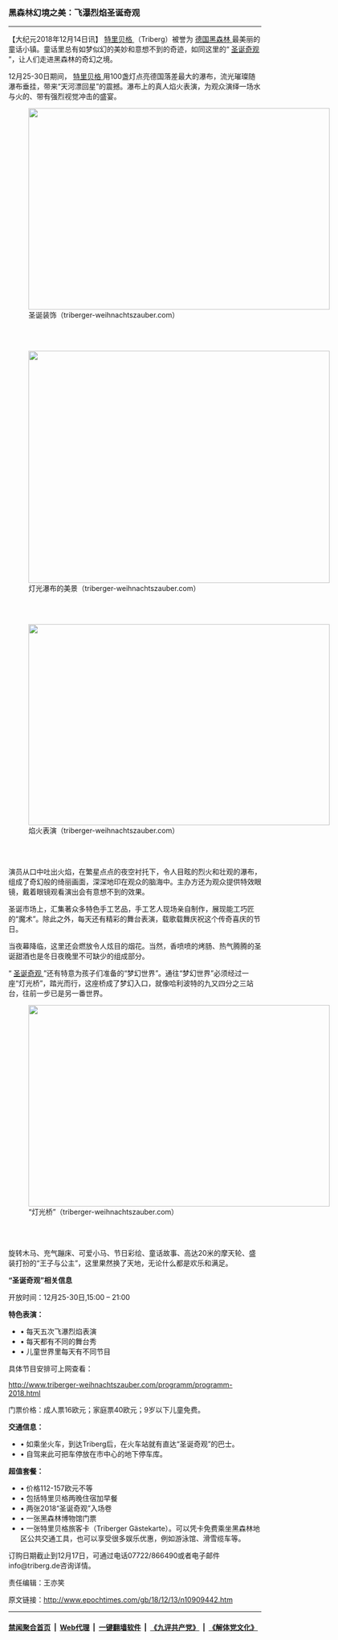 ### 黑森林幻境之美：飞瀑烈焰圣诞奇观
------------------------

<p>
 【大纪元2018年12月14日讯】
 <a href="http://www.epochtimes.com/gb/tag/%E7%89%B9%E9%87%8C%E8%B4%9D%E6%A0%BC.html">
  特里贝格
 </a>
 （Triberg）被誉为
 <a href="http://www.epochtimes.com/gb/tag/%E5%BE%B7%E5%9B%BD%E9%BB%91%E6%A3%AE%E6%9E%97.html">
  德国黑森林
 </a>
 最美丽的童话小镇。童话里总有如梦似幻的美妙和意想不到的奇迹，如同这里的“
 <a href="http://www.epochtimes.com/gb/tag/%E5%9C%A3%E8%AF%9E%E5%A5%87%E8%A7%82.html">
  圣诞奇观
 </a>
 ”，让人们走进黑森林的奇幻之境。
</p>
<p>
 12月25-30日期间，
 <a href="http://www.epochtimes.com/gb/tag/%E7%89%B9%E9%87%8C%E8%B4%9D%E6%A0%BC.html">
  特里贝格
 </a>
 用100盏灯点亮德国落差最大的瀑布，流光璀璨随瀑布垂挂，带来“天河漂回星”的震撼。瀑布上的真人焰火表演，为观众演绎一场水与火的、带有强烈视觉冲击的盛宴。
</p>
<figure class="wp-caption aligncenter" id="attachment_10909477" style="width: 600px">
 <a href="http://i.epochtimes.com/assets/uploads/2018/12/twz12-e1544735014658.jpg">
  <img alt="" class="wp-image-10909477 size-large" height="401" src="http://i.epochtimes.com/assets/uploads/2018/12/twz12-600x401.jpg" width="600"/>
 </a>
 <br/><figcaption class="wp-caption-text">
  圣诞装饰（triberger-weihnachtszauber.com）
 </figcaption><br/>
</figure><br/>
<figure class="wp-caption aligncenter" id="attachment_10909466" style="width: 600px">
 <a href="http://i.epochtimes.com/assets/uploads/2018/12/feuershow2-e1544734379339.jpg">
  <img alt="" class="wp-image-10909466 size-large" height="462" src="http://i.epochtimes.com/assets/uploads/2018/12/feuershow2-600x462.jpg" width="600"/>
 </a>
 <br/><figcaption class="wp-caption-text">
  灯光瀑布的美景（triberger-weihnachtszauber.com）
 </figcaption><br/>
</figure><br/>
<figure class="wp-caption aligncenter" id="attachment_10909492" style="width: 600px">
 <a href="http://i.epochtimes.com/assets/uploads/2018/12/MG_0482-e1544736255740.jpg">
  <img alt="" class="size-large wp-image-10909492" height="400" src="http://i.epochtimes.com/assets/uploads/2018/12/MG_0482-600x400.jpg" width="600"/>
 </a>
 <br/><figcaption class="wp-caption-text">
  焰火表演（triberger-weihnachtszauber.com）
 </figcaption><br/>
</figure><br/>
<p>
 演员从口中吐出火焰，在繁星点点的夜空衬托下，令人目眩的烈火和壮观的瀑布，组成了奇幻般的绮丽画面，深深地印在观众的脑海中。主办方还为观众提供特效眼镜，戴着眼镜观看演出会有意想不到的效果。
</p>
<p>
 圣诞市场上，汇集著众多特色手工艺品，手工艺人现场亲自制作，展现能工巧匠的“魔术”。除此之外，每天还有精彩的舞台表演，载歌载舞庆祝这个传奇喜庆的节日。
</p>
<p>
 当夜幕降临，这里还会燃放令人炫目的烟花。当然，香喷喷的烤肠、热气腾腾的圣诞甜酒也是冬日夜晚里不可缺少的组成部分。
</p>
<p>
 “
 <a href="http://www.epochtimes.com/gb/tag/%E5%9C%A3%E8%AF%9E%E5%A5%87%E8%A7%82.html">
  圣诞奇观
 </a>
 ”还有特意为孩子们准备的“梦幻世界”。通往“梦幻世界”必须经过一座“灯光桥”，踏光而行，这座桥成了梦幻入口，就像哈利波特的九又四分之三站台，往前一步已是另一番世界。
</p>
<figure class="wp-caption aligncenter" id="attachment_10909487" style="width: 600px">
 <a href="http://i.epochtimes.com/assets/uploads/2018/12/twz10-e1544735608775.jpg">
  <img alt="" class="size-large wp-image-10909487" height="401" src="http://i.epochtimes.com/assets/uploads/2018/12/twz10-600x401.jpg" width="600"/>
 </a>
 <br/><figcaption class="wp-caption-text">
  “灯光桥”（triberger-weihnachtszauber.com）
 </figcaption><br/>
</figure><br/>
<p>
 旋转木马、充气蹦床、可爱小马、节日彩绘、童话故事、高达20米的摩天轮、盛装打扮的“王子与公主”，这里果然换了天地，无论什么都是欢乐和满足。
</p>
<p>
 <strong>
  “圣诞奇观”相关信息
 </strong>
</p>
<p>
 开放时间：12月25-30日,15:00 – 21:00
</p>
<p>
 <strong>
  特色表演：
 </strong>
</p>
<ul>
 <li>
  • 每天五次飞瀑烈焰表演
 </li>
 <li>
  • 每天都有不同的舞台秀
 </li>
 <li>
  • 儿童世界里每天有不同节目
 </li>
</ul>
<p>
 具体节目安排可上网查看：
</p>
<p>
 <a href="http://www.triberger-weihnachtszauber.com/programm/programm-2018.html">
  http://www.triberger-weihnachtszauber.com/programm/programm-2018.html
 </a>
</p>
<p>
 门票价格：成人票16欧元；家庭票40欧元；9岁以下儿童免费。
</p>
<p>
 <strong>
  交通信息：
 </strong>
</p>
<ul>
 <li>
  • 如乘坐火车，到达Triberg后，在火车站就有直达“圣诞奇观”的巴士。
 </li>
 <li>
  • 自驾来此可把车停放在市中心的地下停车库。
 </li>
</ul>
<p>
 <strong>
  超值套餐：
 </strong>
</p>
<ul>
 <li>
  • 价格112-157欧元不等
 </li>
 <li>
  • 包括特里贝格两晚住宿加早餐
 </li>
 <li>
  • 两张2018“圣诞奇观”入场卷
 </li>
 <li>
  • 一张黑森林博物馆门票
 </li>
 <li>
  • 一张特里贝格旅客卡（Triberger Gästekarte）。可以凭卡免费乘坐黑森林地区公共交通工具，也可以享受很多娱乐优惠，例如游泳馆、滑雪缆车等。
 </li>
</ul>
<p>
 订购日期截止到12月17日，可通过电话07722/866490或者电子邮件info@triberg.de咨询详情。
</p>
<p>
 责任编辑：王亦笑
</p>

原文链接：http://www.epochtimes.com/gb/18/12/13/n10909442.htm


------------------------
#### [禁闻聚合首页](https://github.com/gfw-breaker/banned-news/blob/master/README.md) &nbsp;|&nbsp; [Web代理](https://github.com/gfw-breaker/open-proxy/blob/master/README.md) &nbsp;|&nbsp; [一键翻墙软件](https://github.com/gfw-breaker/nogfw/blob/master/README.md) &nbsp;|&nbsp; [《九评共产党》](https://github.com/gfw-breaker/9ping.md/blob/master/README.md#九评之一评共产党是什么) &nbsp;|&nbsp; [《解体党文化》](https://github.com/gfw-breaker/jtdwh.md/blob/master/README.md#绪论)